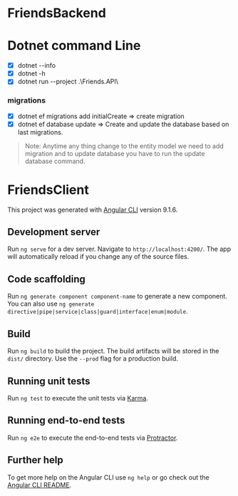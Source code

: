 # FriendsBackend

# Dotnet command Line

- [x] dotnet --info
- [x] dotnet -h
- [x] dotnet run --project .\Friends.API\

### migrations

- [x] dotnet ef migrations add initialCreate => create migration
- [x] dotnet ef database update => Create and update the database based on last migrations.

> Note: Anytime any thing change to the entity model we need to add migration and to update database you have to run the update database command.

# FriendsClient

This project was generated with [Angular CLI](https://github.com/angular/angular-cli) version 9.1.6.

## Development server

Run `ng serve` for a dev server. Navigate to `http://localhost:4200/`. The app will automatically reload if you change any of the source files.

## Code scaffolding

Run `ng generate component component-name` to generate a new component. You can also use `ng generate directive|pipe|service|class|guard|interface|enum|module`.

## Build

Run `ng build` to build the project. The build artifacts will be stored in the `dist/` directory. Use the `--prod` flag for a production build.

## Running unit tests

Run `ng test` to execute the unit tests via [Karma](https://karma-runner.github.io).

## Running end-to-end tests

Run `ng e2e` to execute the end-to-end tests via [Protractor](http://www.protractortest.org/).

## Further help

To get more help on the Angular CLI use `ng help` or go check out the [Angular CLI README](https://github.com/angular/angular-cli/blob/master/README.md).
